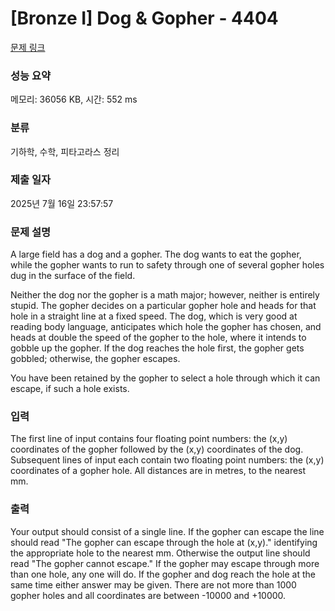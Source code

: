# [Bronze I] Dog & Gopher - 4404 

[문제 링크](https://www.acmicpc.net/problem/4404) 

### 성능 요약

메모리: 36056 KB, 시간: 552 ms

### 분류

기하학, 수학, 피타고라스 정리

### 제출 일자

2025년 7월 16일 23:57:57

### 문제 설명

<p>A large field has a dog and a gopher. The dog wants to eat the gopher, while the gopher wants to run to safety through one of several gopher holes dug in the surface of the field.</p>

<p>Neither the dog nor the gopher is a math major; however, neither is entirely stupid. The gopher decides on a particular gopher hole and heads for that hole in a straight line at a fixed speed. The dog, which is very good at reading body language, anticipates which hole the gopher has chosen, and heads at double the speed of the gopher to the hole, where it intends to gobble up the gopher. If the dog reaches the hole first, the gopher gets gobbled; otherwise, the gopher escapes.</p>

<p>You have been retained by the gopher to select a hole through which it can escape, if such a hole exists.</p>

### 입력 

 <p>The first line of input contains four floating point numbers: the (x,y) coordinates of the gopher followed by the (x,y) coordinates of the dog. Subsequent lines of input each contain two floating point numbers: the (x,y) coordinates of a gopher hole. All distances are in metres, to the nearest mm.</p>

### 출력 

 <p>Your output should consist of a single line. If the gopher can escape the line should read "The gopher can escape through the hole at (x,y)." identifying the appropriate hole to the nearest mm. Otherwise the output line should read "The gopher cannot escape." If the gopher may escape through more than one hole, any one will do. If the gopher and dog reach the hole at the same time either answer may be given. There are not more than 1000 gopher holes and all coordinates are between -10000 and +10000.</p>

